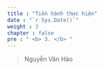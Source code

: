 ```yaml
---
title : "Tiến hành thực hiện"
date : "`r Sys.Date()`"
weight : 3
chapter : false
pre : " <b> 3. </b> "
---
```


> Nguyễn Văn Hào